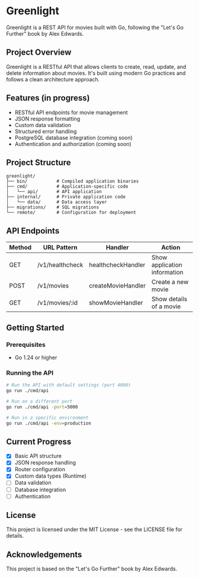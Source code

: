 # Greenlight

Greenlight is a REST API for movies built with Go, following the "Let's Go Further" book by Alex Edwards.

## Project Overview

Greenlight is a RESTful API that allows clients to create, read, update, and delete information about movies. It's built using modern Go practices and follows a clean architecture approach.

## Features (in progress)

- RESTful API endpoints for movie management
- JSON response formatting
- Custom data validation
- Structured error handling
- PostgreSQL database integration (coming soon)
- Authentication and authorization (coming soon)

## Project Structure

```
greenlight/
├── bin/           # Compiled application binaries
├── cmd/           # Application-specific code
│   └── api/       # API application
├── internal/      # Private application code
│   └── data/      # Data access layer
├── migrations/    # SQL migrations
└── remote/        # Configuration for deployment
```

## API Endpoints

| Method | URL Pattern       | Handler            | Action                     |
|--------|-------------------|--------------------|-----------------------------|
| GET    | /v1/healthcheck   | healthcheckHandler | Show application information|
| POST   | /v1/movies        | createMovieHandler | Create a new movie          |
| GET    | /v1/movies/:id    | showMovieHandler   | Show details of a movie     |

## Getting Started

### Prerequisites

- Go 1.24 or higher

### Running the API

```bash
# Run the API with default settings (port 4000)
go run ./cmd/api

# Run on a different port
go run ./cmd/api -port=5000

# Run in a specific environment
go run ./cmd/api -env=production
```

## Current Progress

- [x] Basic API structure
- [x] JSON response handling
- [x] Router configuration
- [x] Custom data types (Runtime)
- [ ] Data validation
- [ ] Database integration
- [ ] Authentication

## License

This project is licensed under the MIT License - see the LICENSE file for details.

## Acknowledgements

This project is based on the "Let's Go Further" book by Alex Edwards.